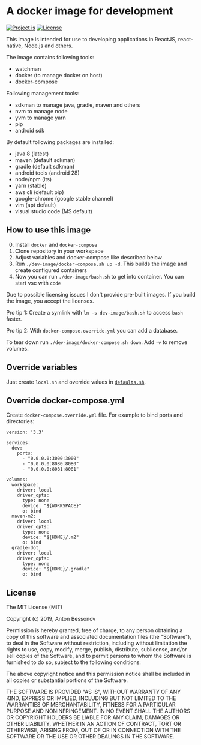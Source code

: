 A docker image for development
==============================

[![Project is](https://img.shields.io/badge/Project%20is-fantastic-ff69b4.svg)](https://github.com/Bessonov/dev-image)
[![License](http://img.shields.io/:license-MIT-blue.svg)](https://raw.githubusercontent.com/Bessonov/dev-image/master/LICENSE)

This image is intended for use to developing applications in ReactJS, react-native, Node.js and others.

The image contains following tools:
- watchman
- docker (to manage docker on host)
- docker-compose

Following management tools:
- sdkman to manage java, gradle, maven and others
- nvm to manage node
- yvm to manage yarn
- pip
- android sdk

By default following packages are installed:
- java 8 (latest)
- maven (default sdkman)
- gradle (default sdkman)
- android tools (android 28)
- node/npm (lts)
- yarn (stable)
- aws cli (default pip)
- google-chrome (google stable channel)
- vim (apt default)
- visual studio code (MS default)

## How to use this image

0. Install `docker` and `docker-compose`
1. Clone repository in your workspace
2. Adjust variables and docker-compose like described below
3. Run `./dev-image/docker-compose.sh up -d`. This builds the image and create configured containers
4. Now you can run `./dev-image/bash.sh` to get into container. You can start vsc with `code`

Due to possible licensing issues I don't provide pre-built images. If you build the image, you accept the licenses.

Pro tip 1: Create a symlink with `ln -s dev-image/bash.sh` to access `bash` faster.

Pro tip 2: With `docker-compose.override.yml` you can add a database.

To tear down run `./dev-image/docker-compose.sh down`. Add `-v` to remove volumes.

## Override variables

Just create `local.sh` and override values in [`defaults.sh`](defaults.sh).

## Override docker-compose.yml

Create `docker-compose.override.yml` file. For example to bind ports and directories:

```
version: '3.3'

services:
  dev:
    ports:
      - "0.0.0.0:3000:3000"
      - "0.0.0.0:8080:8080"
      - "0.0.0.0:8081:8081"

volumes:
  workspace:
    driver: local
    driver_opts:
      type: none
      device: "${WORKSPACE}"
      o: bind
  maven-m2:
    driver: local
    driver_opts:
      type: none
      device: "${HOME}/.m2"
      o: bind
  gradle-dot:
    driver: local
    driver_opts:
      type: none
      device: "${HOME}/.gradle"
      o: bind
```

License
-------

The MIT License (MIT)

Copyright (c) 2019, Anton Bessonov

Permission is hereby granted, free of charge, to any person obtaining a copy
of this software and associated documentation files (the "Software"), to deal
in the Software without restriction, including without limitation the rights
to use, copy, modify, merge, publish, distribute, sublicense, and/or sell
copies of the Software, and to permit persons to whom the Software is
furnished to do so, subject to the following conditions:

The above copyright notice and this permission notice shall be included in
all copies or substantial portions of the Software.

THE SOFTWARE IS PROVIDED "AS IS", WITHOUT WARRANTY OF ANY KIND, EXPRESS OR
IMPLIED, INCLUDING BUT NOT LIMITED TO THE WARRANTIES OF MERCHANTABILITY,
FITNESS FOR A PARTICULAR PURPOSE AND NONINFRINGEMENT. IN NO EVENT SHALL THE
AUTHORS OR COPYRIGHT HOLDERS BE LIABLE FOR ANY CLAIM, DAMAGES OR OTHER
LIABILITY, WHETHER IN AN ACTION OF CONTRACT, TORT OR OTHERWISE, ARISING FROM,
OUT OF OR IN CONNECTION WITH THE SOFTWARE OR THE USE OR OTHER DEALINGS IN
THE SOFTWARE.
